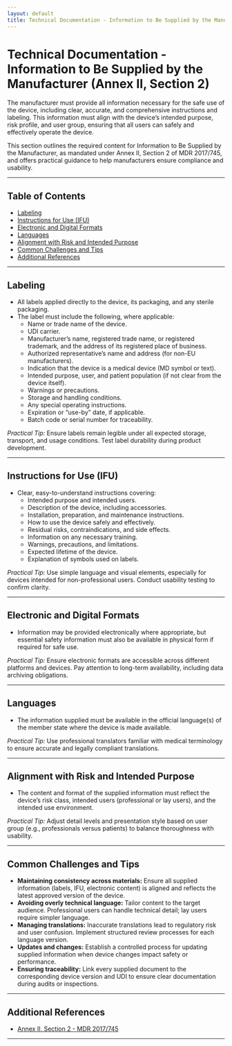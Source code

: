 ```yaml
---
layout: default
title: Technical Documentation - Information to Be Supplied by the Manufacturer
---
```


# Technical Documentation - Information to Be Supplied by the Manufacturer (Annex II, Section 2)

The manufacturer must provide all information necessary for the safe use of the device, including clear, accurate, and comprehensive instructions and labeling. This information must align with the device’s intended purpose, risk profile, and user group, ensuring that all users can safely and effectively operate the device.

This section outlines the required content for Information to Be Supplied by the Manufacturer, as mandated under Annex II, Section 2 of MDR 2017/745, and offers practical guidance to help manufacturers ensure compliance and usability.

---

## Table of Contents
- [Labeling](#labeling)
- [Instructions for Use (IFU)](#instructions-for-use-ifu)
- [Electronic and Digital Formats](#electronic-and-digital-formats)
- [Languages](#languages)
- [Alignment with Risk and Intended Purpose](#alignment-with-risk-and-intended-purpose)
- [Common Challenges and Tips](#common-challenges-and-tips)
- [Additional References](#additional-references)

---

## Labeling

- All labels applied directly to the device, its packaging, and any sterile packaging.
- The label must include the following, where applicable:
    - Name or trade name of the device.
    - UDI carrier.
    - Manufacturer’s name, registered trade name, or registered trademark, and the address of its registered place of business.
    - Authorized representative’s name and address (for non-EU manufacturers).
    - Indication that the device is a medical device (MD symbol or text).
    - Intended purpose, user, and patient population (if not clear from the device itself).
    - Warnings or precautions.
    - Storage and handling conditions.
    - Any special operating instructions.
    - Expiration or “use-by” date, if applicable.
    - Batch code or serial number for traceability.

*Practical Tip:* Ensure labels remain legible under all expected storage, transport, and usage conditions. Test label durability during product development.

---

## Instructions for Use (IFU)

- Clear, easy-to-understand instructions covering:
    - Intended purpose and intended users.
    - Description of the device, including accessories.
    - Installation, preparation, and maintenance instructions.
    - How to use the device safely and effectively.
    - Residual risks, contraindications, and side effects.
    - Information on any necessary training.
    - Warnings, precautions, and limitations.
    - Expected lifetime of the device.
    - Explanation of symbols used on labels.

*Practical Tip:* Use simple language and visual elements, especially for devices intended for non-professional users. Conduct usability testing to confirm clarity.

---

## Electronic and Digital Formats

- Information may be provided electronically where appropriate, but essential safety information must also be available in physical form if required for safe use.

*Practical Tip:* Ensure electronic formats are accessible across different platforms and devices. Pay attention to long-term availability, including data archiving obligations.

---

## Languages

- The information supplied must be available in the official language(s) of the member state where the device is made available.

*Practical Tip:* Use professional translators familiar with medical terminology to ensure accurate and legally compliant translations.

---

## Alignment with Risk and Intended Purpose

- The content and format of the supplied information must reflect the device’s risk class, intended users (professional or lay users), and the intended use environment.

*Practical Tip:* Adjust detail levels and presentation style based on user group (e.g., professionals versus patients) to balance thoroughness with usability.

---

## Common Challenges and Tips

- **Maintaining consistency across materials:** Ensure all supplied information (labels, IFU, electronic content) is aligned and reflects the latest approved version of the device.
- **Avoiding overly technical language:** Tailor content to the target audience. Professional users can handle technical detail; lay users require simpler language.
- **Managing translations:** Inaccurate translations lead to regulatory risk and user confusion. Implement structured review processes for each language version.
- **Updates and changes:** Establish a controlled process for updating supplied information when device changes impact safety or performance.
- **Ensuring traceability:** Link every supplied document to the corresponding device version and UDI to ensure clear documentation during audits or inspections.

---

## Additional References

- [Annex II, Section 2 - MDR 2017/745](https://eur-lex.europa.eu/legal-content/EN/TXT/HTML/?uri=CELEX:32017R0745#anx_II)

---
